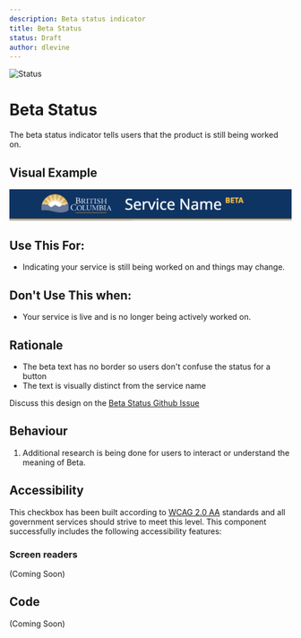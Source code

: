 ```yaml
---
description: Beta status indicator
title: Beta Status
status: Draft
author: dlevine
---
```


![Status](https://img.shields.io/badge/Recommended-Draft-orange.svg)

# Beta Status
The beta status indicator tells users that the product is still being worked on.

## Visual Example

![Beta status indicator](./images/beta-status-bc.png)

## Use This For:
* Indicating your service is still being worked on and things may change.

## Don't Use This when:
* Your service is live and is no longer being actively worked on.

## Rationale
* The beta text has no border so users don't confuse the status for a button
* The text is visually distinct from the service name

Discuss this design on the [Beta Status Github Issue](https://github.com/bcgov/design-system/issues/78)

## Behaviour
1. Additional research is being done for users to interact or understand the meaning of Beta.

## Accessibility
This checkbox has been built according to [WCAG 2.0 AA](https://www.w3.org/TR/WCAG20/) standards and all government services should strive to meet this level.  This component successfully includes the following accessibility features:

### Screen readers
(Coming Soon)


## Code
(Coming Soon)
